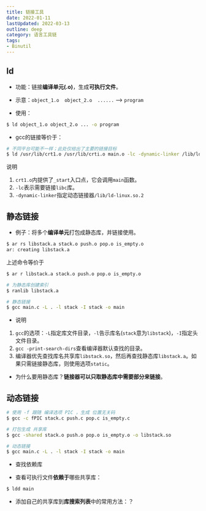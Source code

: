 ```yaml
---
title: 链接工具
date: 2022-01-11
lastUpdated: 2022-03-13
outline: deep
category: 语言工具链
tags:
- Binutil
---
```


## ld

- 功能：链接**编译单元(.o)**，生成**可执行文件**。

- 示意：`object_1.o  object_2.o  ......`  -->  `program`

- 使用：

```bash
$ ld object_1.o object_2.o ... -o program
```

- gcc的链接等价于：

```bash
# 不同平台可能不一样；此处仅给出了主要的链接目标
$ ld /usr/lib/crt1.o /usr/lib/crti.o main.o -lc -dynamic-linker /lib/ld-linux.so.2
```

说明

1. `crt1.o`内提供了`_start`入口点，它会调用`main`函数。
2. `-lc`表示需要链接`libc`库。
3. `-dynamic-linker`指定动态链接器`/lib/ld-linux.so.2`



## 静态链接

- 例子：将多个**编译单元**打包成静态库，并链接使用。

```bash
$ ar rs libstack.a stack.o push.o pop.o is_empty.o
ar: creating libstack.a

```

上述命令等价于

```bash
$ ar r libstack.a stack.o push.o pop.o is_empty.o

# 为静态库创建索引
$ ranlib libstack.a

# 静态链接
$ gcc main.c -L . -l stack -I stack -o main
```

- 说明

1. `gcc`的选项：`-L`指定库文件目录，`-l`告示库名(`stack`意为`libstack`)，`-I`指定头文件目录。
2. `gcc -print-search-dirs`查看编译器默认查找的目录。
3. 编译器优先查找库名共享库`libstack.so`，然后再查找静态库`libstack.a`。如果只需链接静态库，则使用选项`static`。

- 为什么要用静态库？**链接器可以只取静态库中需要部分来链接**。



## 动态链接

```bash
# 使用 -f 跟随 编译选项 PIC ，生成 位置无关码
$ gcc -c fPIC stack.c push.c pop.c is_empty.c

# 打包生成 共享库
$ gcc -shared stack.o push.o pop.o is_empty.o -o libstack.so

# 动态链接
$ gcc main.c -L . -l stack -I stack -o main
```

- 查找依赖库

- 查看可执行文件**依赖于**哪些共享库：

```bash
$ ldd main
```

- 添加自己的共享库到**库搜索列表**中的常用方法：？
